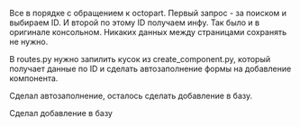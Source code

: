 Все в порядке с обращением к octopart. Первый запрос - за поиском и выбираем ID. И второй по этому ID получаем инфу. Так было и в оригинале консольном. Никаких данных между страницами сохранять не нужно.

В routes.py нужно запилить кусок из create_component.py, который получает данные по ID и сделать автозаполнение формы на добавление компонента.

Сделал автозаполнение, осталось сделать добавление в базу.

Сделал добавление в базу